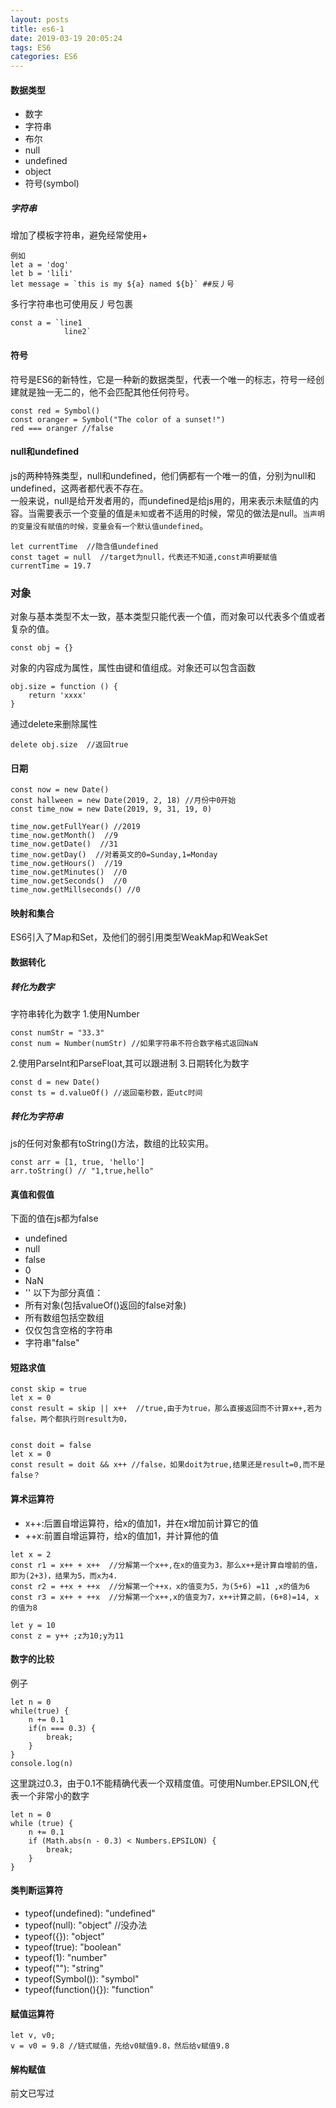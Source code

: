 ```yaml
---
layout: posts
title: es6-1
date: 2019-03-19 20:05:24
tags: ES6
categories: ES6
---
```

#### 数据类型

- 数字
- 字符串
- 布尔
- null
- undefined
- object
- 符号(symbol)

##### 字符串

增加了模板字符串，避免经常使用+
```
例如
let a = 'dog'
let b = 'lili'
let message = `this is my ${a} named ${b}` ##反丿号
```
多行字符串也可使用反丿号包裹
```
const a = `line1
            line2`

```
<!-- more -->
#### 符号

符号是ES6的新特性，它是一种新的数据类型，代表一个唯一的标志，符号一经创建就是独一无二的，他不会匹配其他任何符号。
```
const red = Symbol()
const oranger = Symbol("The color of a sunset!")
red === oranger //false
```

#### null和undefined

js的两种特殊类型，null和undefined，他们俩都有一个唯一的值，分别为null和undefined，这两者都代表不存在。    
一般来说，null是给开发者用的，而undefined是给js用的，用来表示未赋值的内容。当需要表示一个变量的值是`未知`或者不适用的时候，常见的做法是null。`当声明的变量没有赋值的时候，变量会有一个默认值undefined`。
```
let currentTime  //隐含值undefined
const taget = null  //target为null，代表还不知道,const声明要赋值
currentTime = 19.7
```

### 对象
对象与基本类型不太一致，基本类型只能代表一个值，而对象可以代表多个值或者复杂的值。
```
const obj = {}
```

对象的内容成为属性，属性由键和值组成。对象还可以包含函数
```
obj.size = function () {
    return 'xxxx'
}
```
通过delete来删除属性
```
delete obj.size  //返回true

```

#### 日期

```
const now = new Date()
const hallween = new Date(2019, 2, 18) //月份中0开始
const time_now = new Date(2019, 9, 31, 19, 0)

time_now.getFullYear() //2019
time_now.getMonth()  //9
time_now.getDate()  //31
time_now.getDay()  //对着英文的0=Sunday,1=Monday
time_now.getHours()  //19
time_now.getMinutes()  //0
time_now.getSeconds()  //0
time_now.getMillseconds() //0
```

#### 映射和集合

ES6引入了Map和Set，及他们的弱引用类型WeakMap和WeakSet

#### 数据转化

##### 转化为数字
字符串转化为数字
1.使用Number
```
const numStr = "33.3"
const num = Number(numStr) //如果字符串不符合数字格式返回NaN
```
2.使用ParseInt和ParseFloat,其可以跟进制
3.日期转化为数字
```
const d = new Date()
const ts = d.valueOf() //返回毫秒数，距utc时间
```

##### 转化为字符串

js的任何对象都有toString()方法，数组的比较实用。
```
const arr = [1, true, 'hello']
arr.toString() // "1,true,hello"
```

#### 真值和假值

下面的值在js都为false

- undefined
- null
- false
- 0 
- NaN
- ''
以下为部分真值：
- 所有对象(包括valueOf()返回的false对象)
- 所有数组包括空数组
- 仅仅包含空格的字符串
- 字符串"false"

#### 短路求值
```
const skip = true
let x = 0
const result = skip || x++  //true,由于为true，那么直接返回而不计算x++,若为false，两个都执行则result为0，


const doit = false
let x = 0
const result = doit && x++ //false，如果doit为true,结果还是result=0,而不是false？
```
#### 算术运算符

- x++:后置自增运算符，给x的值加1，并在x增加前计算它的值
- ++x:前置自增运算符，给x的值加1，并计算他的值

```
let x = 2
const r1 = x++ + x++  //分解第一个x++,在x的值变为3，那么x++是计算自增前的值，即为(2+3)，结果为5，而x为4.
const r2 = ++x + ++x  //分解第一个++x，x的值变为5，为(5+6) =11 ,x的值为6
const r3 = x++ + ++x  //分解第一个x++,x的值变为7，x++计算之前，(6+8)=14, x的值为8

let y = 10
const z = y++ ;z为10;y为11

```

#### 数字的比较

例子
```
let n = 0
while(true) {
    n += 0.1
    if(n === 0.3) {
        break;
    }
}
console.log(n)
```
这里跳过0.3，由于0.1不能精确代表一个双精度值。可使用Number.EPSILON,代表一个非常小的数字
```
let n = 0
while (true) {
    n += 0.1
    if (Math.abs(n - 0.3) < Numbers.EPSILON) {
        break;
    }
}

```

#### 类判断运算符

- typeof(undefined): "undefined"
- typeof(null): "object" //没办法
- typeof({}): "object"
- typeof(true): "boolean"
- typeof(1): "number"
- typeof(""): "string"
- typeof(Symbol()): "symbol"
- typeof(function(){}): "function"

#### 赋值运算符

```
let v, v0;
v = v0 = 9.8 //链式赋值，先给v0赋值9.8，然后给v赋值9.8
```

#### 解构赋值

前文已写过















































